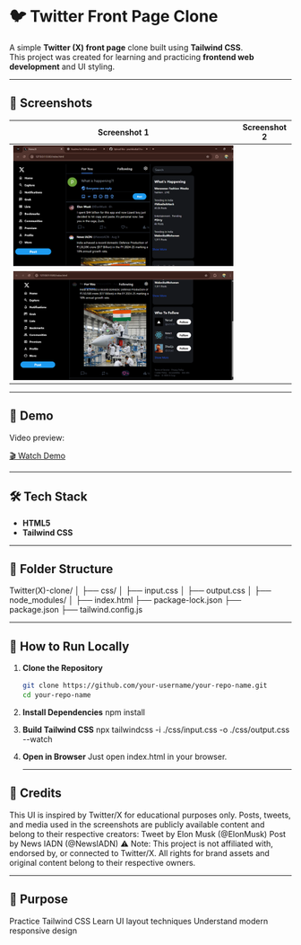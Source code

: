 # 🐦 Twitter Front Page Clone

A simple **Twitter (X) front page** clone built using **Tailwind CSS**.  
This project was created for learning and practicing **frontend web development** and UI styling.

---

## 📸 Screenshots

| Screenshot 1 | Screenshot 2 |
|--------------|--------------|
| ![Screenshot 1](screenshot1.png) 
| ![Screenshot 2](screenshot2.png) 

---

## 🎥 Demo

Video preview:  

[🎬 Watch Demo](demo/demo.mp4)

---

## 🛠️ Tech Stack

- **HTML5**
- **Tailwind CSS**

---

## 📂 Folder Structure

Twitter(X)-clone/
│
├── css/
│   ├── input.css
│   ├── output.css
│
├── node_modules/
│
├── index.html
├── package-lock.json
├── package.json
├── tailwind.config.js

---

## 🚀 How to Run Locally

1. **Clone the Repository**
   ```bash
   git clone https://github.com/your-username/your-repo-name.git
   cd your-repo-name
2. **Install Dependencies**
   npm install
3. **Build Tailwind CSS**
   npx tailwindcss -i ./css/input.css -o ./css/output.css --watch
4. **Open in Browser**
   Just open index.html in your browser.

   ---

## 📜 Credits
This UI is inspired by Twitter/X for educational purposes only.
Posts, tweets, and media used in the screenshots are publicly available content and belong to their respective creators:
Tweet by Elon Musk (@ElonMusk)
Post by News IADN (@NewsIADN)
⚠️ Note: This project is not affiliated with, endorsed by, or connected to Twitter/X.
All rights for brand assets and original content belong to their respective owners.

---

## 📌 Purpose
  Practice Tailwind CSS
  Learn UI layout techniques
  Understand modern responsive design



